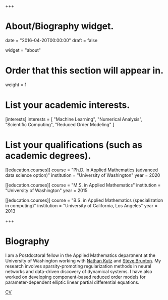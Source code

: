+++
# About/Biography widget.

date = "2016-04-20T00:00:00"
draft = false

widget = "about"

# Order that this section will appear in.
weight = 1

# List your academic interests.
[interests]
  interests = [
    "Machine Learning",
    "Numerical Analysis",
    "Scientific Computing",
    "Reduced Order Modeling"
  ]

# List your qualifications (such as academic degrees).
[[education.courses]]
  course = "Ph.D. in Applied Mathematics (advanced data science option)"
  institution = "University of Washington"
  year = 2020

[[education.courses]]
  course = "M.S. in Applied Mathematics"
  institution = "University of Washington"
  year = 2015

[[education.courses]]
  course = "B.S. in Applied Mathematics (specialization in computing)"
  institution = "University of California, Los Angeles"
  year = 2013
 
+++

# Biography

I am a Postdoctoral fellow in the Applied Mathematics department at the University of Washington working with [Nathan Kutz](http://faculty.washington.edu/kutz/) and [Steve Brunton](https://www.eigensteve.com/). My research involves sparsity-promoting regularization methods in neural networks and data-driven discovery of dynamical systems. I have also worked on developing component-based reduced order models for parameter-dependent elliptic linear partial differential equations.

[CV](cv/bdesilvacv.pdf)
